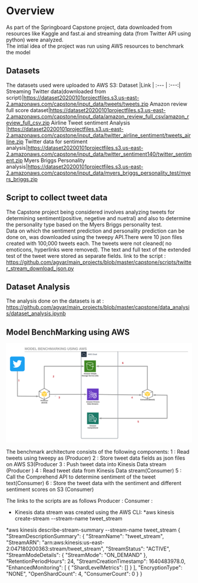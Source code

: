 # Overview

As part of the Springboard Capstone project, data downloaded from resources like Kaggle and fast.ai and streaming data (from Twitter API using python) were analyzed.  
The intial idea of the project was run using AWS resources to benchmark the model

## Datasets 
The datasets used were uploaded to AWS S3:
Dataset  |Link | 
 :--- | :---:|
Streaming Twitter data(downloaded from script)|https://dataset20200101projectfiles.s3.us-east-2.amazonaws.com/capstone/input_data/tweets/tweets.zip
Amazon review full score dataset|https://dataset20200101projectfiles.s3.us-east-2.amazonaws.com/capstone/input_data/amazon_review_full_csv/amazon_review_full_csv.zip
Airline Tweet sentiment Analysis |https://dataset20200101projectfiles.s3.us-east-2.amazonaws.com/capstone/input_data/twitter_airline_sentiment/tweets_airline.zip
Twitter data for sentiment analysis|https://dataset20200101projectfiles.s3.us-east-2.amazonaws.com/capstone/input_data/twitter_sentiment140/twitter_sentiment.zip
Myers Briggs Personality analysis|https://dataset20200101projectfiles.s3.us-east-2.amazonaws.com/capstone/input_data/myers_briggs_personality_test/myers_briggs.zip


## Script to collect tweet data
The Capstone project being considered involves analyzing tweets for determining sentiment(positive, negetive and nuetral) and also to determine the personality type based on the Myers Briggs personality test.  
Data on which the sentiment prediction and personality prediction can be done on, was downloaded using the tweepy API.There were 10 json files created with 100,000 tweets each.
The tweets were not cleaned( no emoticons, hyperlinks were removed). The text and full text of the extended test of the tweet were stored as separate fields.
link to the script : https://github.com/agvar/main_projects/blob/master/capstone/scripts/twitter_stream_download_json.py

## Dataset Analysis
 The analysis done on the datasets is at : https://github.com/agvar/main_projects/blob/master/capstone/data_analysis/dataset_analysis.ipynb
 
 ## Model BenchMarking using AWS
 ![model benchmarking using AWS](https://github.com/agvar/main_projects/blob/master/capstone/images/capstone_project_baseline_aws.png)
 
The benchmark architecture consists of the following components:
1 : Read tweets using tweepy as (Producer)
2 : Store tweet data fields as json files on AWS S3(Producer 
3 : Push tweet data into Kinesis Data stream  (Producer )
4 : Read tweet data from  Kinesis Data stream(Consumer)
5 : Call the Comprehend API to determine sentiment of the tweet text(Consumer)
6 : Store the tweet data with the sentiment and different sentiment scores on S3 (Consumer)

The links to the scripts are as follows
Producer :
Consumer :

* Kinesis data stream was created using the AWS CLI:
*aws kinesis create-stream --stream-name tweet_stream

*aws kinesis describe-stream-summary --stream-name tweet_stream
{
    "StreamDescriptionSummary": {
        "StreamName": "tweet_stream",
        "StreamARN": "arn:aws:kinesis:us-east-2:047180200363:stream/tweet_stream",
        "StreamStatus": "ACTIVE",
        "StreamModeDetails": {
            "StreamMode": "ON_DEMAND"
        },
        "RetentionPeriodHours": 24,
        "StreamCreationTimestamp": 1640483978.0,
        "EnhancedMonitoring": [
            {
                "ShardLevelMetrics": []
            }
        ],
        "EncryptionType": "NONE",
        "OpenShardCount": 4,
        "ConsumerCount": 0
    }
}
